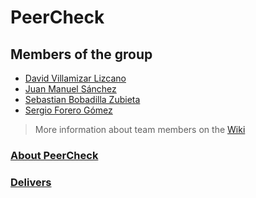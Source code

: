 # PeerCheck
## Members of the group
- [David Villamizar Lizcano](https://github.com/davl3232)
- [Juan Manuel Sánchez](https://github.com/juanmsl)
- [Sebastian Bobadilla Zubieta](https://github.com/kaykos)
- [Sergio Forero Gómez](https://github.com/sergioforerogomez)

> More information about team members on the [Wiki](https://github.com/PUJWebServices1730/PeerCheck/wiki)

### [About PeerCheck](https://github.com/PUJWebServices1730/PeerCheck/wiki/PeerCheck-Team)
### [Delivers](https://github.com/PUJWebServices1730/PeerCheck/wiki/Delivers)
